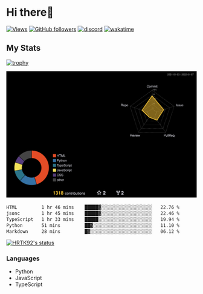# Hi there👋

[![Views](https://komarev.com/ghpvc/?username=hrtk92&label=Profile%20views&color=0e75b6&style=flat)](https://github.com/HRTK92)
[![GitHub followers](https://img.shields.io/github/followers/HRTK92?style=social)](https://github.com/HRTK92)
[![discord](https://img.shields.io/badge/discord-%E3%81%AF%E3%82%89%E3%81%9F%E3%81%8F%233270-blue?style=flat-square&logo=discord)](https://discord.com)
[![wakatime](https://wakatime.com/badge/user/a5982a45-0a0b-4188-88f9-ac9be4d26133.svg)](https://wakatime.com/@a5982a45-0a0b-4188-88f9-ac9be4d26133)

## My Stats

[![trophy](https://github-profile-trophy.vercel.app/?username=HRTK92&theme=onedark)](https://github.com/ryo-ma/github-profile-trophy)

[![profile-night-rainbow](./profile-3d-contrib/profile-night-rainbow.svg)](https://github.com/yoshi389111/github-profile-3d-contrib)

<!--START_SECTION:waka-->
```text
HTML         1 hr 46 mins    █████▓░░░░░░░░░░░░░░░░░░░   22.76 % 
jsonc        1 hr 45 mins    █████▓░░░░░░░░░░░░░░░░░░░   22.46 % 
TypeScript   1 hr 33 mins    █████░░░░░░░░░░░░░░░░░░░░   19.94 % 
Python       51 mins         ██▓░░░░░░░░░░░░░░░░░░░░░░   11.10 % 
Markdown     28 mins         █▓░░░░░░░░░░░░░░░░░░░░░░░   06.12 % 
```
<!--END_SECTION:waka-->

[![HRTK92's status](https://github-readme-stats.vercel.app/api?username=hrtk92&show_icons=true&theme=tokyonight&locale=en)](https://github.com/HRTK92)

### Languages

- Python
- JavaScript
- TypeScript
